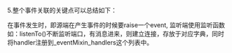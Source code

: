 5.整个事件关联的关键点可以总结如下：

在事件发生时，即源端在产生事件的时候要raise一个event, 监听端使用监听函数如：listenTo()不断监听端口，有消息进来，则建立连接，存放于对应字典，同时将handler注册到_eventMixin_handlers这个列表中。
